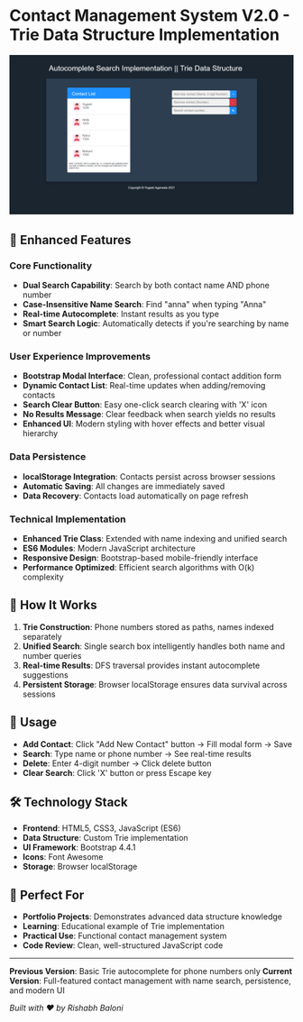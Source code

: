# Contact Management System V2.0 - Trie Data Structure Implementation

<a href="https://yogeshiitm.github.io/Trie-autocomplete-search/"><img src="images/screenshot.png"></a>

## 🚀 **Enhanced Features**

### **Core Functionality**
- **Dual Search Capability**: Search by both contact name AND phone number
- **Case-Insensitive Name Search**: Find "anna" when typing "Anna"
- **Real-time Autocomplete**: Instant results as you type
- **Smart Search Logic**: Automatically detects if you're searching by name or number

### **User Experience Improvements**
- **Bootstrap Modal Interface**: Clean, professional contact addition form
- **Dynamic Contact List**: Real-time updates when adding/removing contacts
- **Search Clear Button**: Easy one-click search clearing with 'X' icon
- **No Results Message**: Clear feedback when search yields no results
- **Enhanced UI**: Modern styling with hover effects and better visual hierarchy

### **Data Persistence**
- **localStorage Integration**: Contacts persist across browser sessions
- **Automatic Saving**: All changes are immediately saved
- **Data Recovery**: Contacts load automatically on page refresh

### **Technical Implementation**
- **Enhanced Trie Class**: Extended with name indexing and unified search
- **ES6 Modules**: Modern JavaScript architecture
- **Responsive Design**: Bootstrap-based mobile-friendly interface
- **Performance Optimized**: Efficient search algorithms with O(k) complexity

## 🔧 **How It Works**

1. **Trie Construction**: Phone numbers stored as paths, names indexed separately
2. **Unified Search**: Single search box intelligently handles both name and number queries
3. **Real-time Results**: DFS traversal provides instant autocomplete suggestions
4. **Persistent Storage**: Browser localStorage ensures data survival across sessions

## 📱 **Usage**

- **Add Contact**: Click "Add New Contact" button → Fill modal form → Save
- **Search**: Type name or phone number → See real-time results
- **Delete**: Enter 4-digit number → Click delete button
- **Clear Search**: Click 'X' button or press Escape key

## 🛠 **Technology Stack**

- **Frontend**: HTML5, CSS3, JavaScript (ES6)
- **Data Structure**: Custom Trie implementation
- **UI Framework**: Bootstrap 4.4.1
- **Icons**: Font Awesome
- **Storage**: Browser localStorage

## 🎯 **Perfect For**

- **Portfolio Projects**: Demonstrates advanced data structure knowledge
- **Learning**: Educational example of Trie implementation
- **Practical Use**: Functional contact management system
- **Code Review**: Clean, well-structured JavaScript code

---

**Previous Version**: Basic Trie autocomplete for phone numbers only
**Current Version**: Full-featured contact management with name search, persistence, and modern UI

*Built with ❤️ by Rishabh Baloni*
